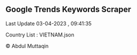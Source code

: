

## Google Trends Keywords Scraper 
 
Last Update 03-04-2023 , 09:41:35

Country List :
VIETNAM.json



© Abdul Muttaqin 
